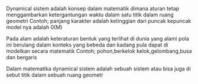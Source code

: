Dynamical sistem adalah konsep dalam matematik dimana aturan tetap menggambarkan ketergantungan waktu dalam satu titik dalam ruang geometri
Contoh; panjang karakter adalah ketinggian dari puncak kepuncak model nya adalah 0(M)

Pada alam adalah keteraturan bentuk yang terlihat di dunia yang alami pola ini berulang dalam konteks yang bebeda dan kadang pula dapat di modelkan secara matematik
Contoh; pohon,berkelok kelok,gelombang,busa dan bergaris

Dalam matematika dynamical sistem adalah sebuah sistem atau bisa juga di sebut titik dalam sebuah ruang geometr
